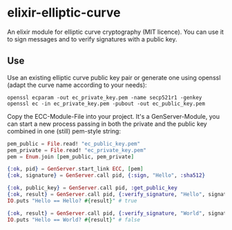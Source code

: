 elixir-elliptic-curve
=====================

An elixir module for elliptic curve cryptography (MIT licence). You can use it to sign messages and to verify signatures with a public key.

## Use

Use an existing elliptic curve public key pair or generate one using openssl (adapt the curve name according to your needs):

```
openssl ecparam -out ec_private_key.pem -name secp521r1 -genkey
openssl ec -in ec_private_key.pem -pubout -out ec_public_key.pem
```

Copy the ECC-Module-File into your project. It's a GenServer-Module, you can start a new process passing in both the private and the public key combined in one (still) pem-style string:

```elixir
pem_public = File.read! "ec_public_key.pem"
pem_private = File.read! "ec_private_key.pem"
pem = Enum.join [pem_public, pem_private]

{:ok, pid} = GenServer.start_link ECC, [pem]
{:ok, signature} = GenServer.call pid, {:sign, "Hello", :sha512}

{:ok, public_key} = GenServer.call pid, :get_public_key
{:ok, result} = GenServer.call pid, {:verify_signature, "Hello", signature, public_key, :sha512}
IO.puts "Hello == Hello? #{result}" # true

{:ok, result} = GenServer.call pid, {:verify_signature, "World", signature, public_key, :sha512}
IO.puts "Hello == World? #{result}" # false
```
